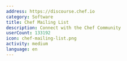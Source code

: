 ```yaml
---
address: https://discourse.chef.io
category: Software
title: Chef Mailing List
description: Connect with the Chef Community
userCount: 133192
icon: chef-mailing-list.png
activity: medium
language: en
---
```

